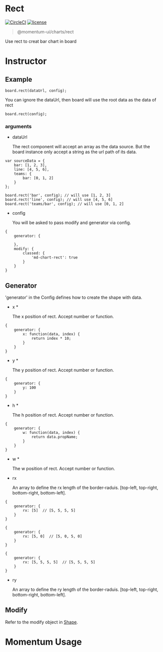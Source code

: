 # Rect

[![CircleCI](https://img.shields.io/circleci/project/github/momentum-design/momentum-ui/main.svg)](https://circleci.com/gh/momentum-design/momentum-ui/)
[![license](https://img.shields.io/github/license/momentum-design/momentum-ui.svg?color=blueviolet)](https://github.com/momentum-design/momentum-ui/blob/main/charts/LICENSE)

> @momentum-ui/charts/rect

Use rect to creat bar chart in board

# Instructor

## Example

```
board.rect(dataUrl, config);
```

You can ignore the dataUrl, then board will use the root data as the data of rect

```
board.rect(config);
```

### arguments

+ dataUrl

	The rect component will accept an array as the data source. But the board instance only accept a string as the url path of its data.
	
```
var sourceData = {
	bar: [1, 2, 3],
	line: [4, 5, 6],
	teams: {
		bar: [0, 1, 2]
	}
};

board.rect('bar', config); // will use [1, 2, 3]
board.rect('line', config); // will use [4, 5, 6]
board.rect('teams/bar', config); // will use [0, 1, 2]
```

+ config

	You will be asked to pass modify and generator via config.
	
```
{
	generator: {
	
	},
	modify: {
		classed: {
			'md-chart-rect': true
		}
	}
}
```

## Generator

'generator' in the Config defines how to create the shape with data. 

+ x *

	The x position of rect. Accept number or function.
	
```
{
	generator: {
		x: function(data, index) {
			return index * 10;
		}
	}
}
```
	
+ y *

	The y position of rect. Accept number or function.
	
```
{
	generator: {
		y: 100
	}
}
```
	
+ h *

	The h position of rect. Accept number or function.
	
```
{
	generator: {
		w: function(data, index) {
			return data.propName;
		}
	}
}
```

+ w *

	The w position of rect. Accept number or function.
	
+ rx

	An array to define the rx length of the border-raduis. [top-left, top-right, bottom-right, bottom-left].
	
```
{
	generator: {
		rx: [5]  // [5, 5, 5, 5]
	}
}
```

```
{
	generator: {
		rx: [5, 0]  // [5, 0, 5, 0]
	}
}
```

```
{
	generator: {
		rx: [5, 5, 5, 5]  // [5, 5, 5, 5]
	}
}
```

+ ry

	An array to define the ry length of the border-raduis. [top-left, top-right, bottom-right, bottom-left].


## Modify

Refer to the modify object in [Shape](../shape/README.md).

# Momentum Usage
